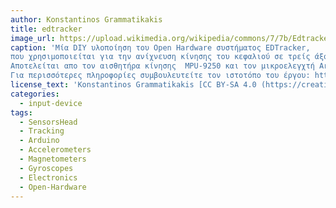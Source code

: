 ```yaml
---
author: Konstantinos Grammatikakis
title: edtracker
image_url: https://upload.wikimedia.org/wikipedia/commons/7/7b/Edtracker.jpg
caption: 'Μία DIY υλοποίηση του Open Hardware συστήματος EDTracker, 
που χρησιμοποιείται για την ανίχνευση κίνησης του κεφαλιού σε τρείς άξονες. 
Αποτελείται απο τον αισθητήρα κίνησης  MPU-9250 και τον μικροελεγχτή Arduino Pro micro. 
Για περισσότερες πληροφορίες συμβουλευτείτε τον ιστοτόπο του έργου: http://www.edtracker.org.uk/index.php/diy'
license_text: 'Konstantinos Grammatikakis [CC BY-SA 4.0 (https://creativecommons.org/licenses/by-sa/4.0)]'
categories:
  - input-device
tags:
  - SensorsHead 
  - Tracking
  - Arduino
  - Accelerometers
  - Magnetometers
  - Gyroscopes
  - Electronics
  - Open-Hardware
---
```

